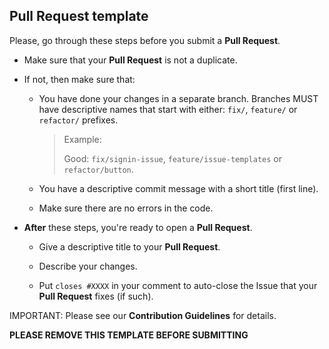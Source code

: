## Pull Request template

Please, go through these steps before you submit a **Pull Request**.

- Make sure that your **Pull Request** is not a duplicate.

- If not, then make sure that:

  - You have done your changes in a separate branch.
    Branches MUST have descriptive names that start with either:
    `fix/`, `feature/` or `refactor/` prefixes.

    > Example:
    >
    > Good: `fix/signin-issue`, `feature/issue-templates` or `refactor/button`.

  - You have a descriptive commit message with a short title (first line).

  - Make sure there are no errors in the code.

- **After** these steps, you're ready to open a **Pull Request**.

  - Give a descriptive title to your **Pull Request**.

  - Describe your changes.

  - Put `closes #XXXX` in your comment to auto-close
    the Issue that your **Pull Request** fixes (if such).

IMPORTANT: Please see our **Contribution Guidelines** for details.

**PLEASE REMOVE THIS TEMPLATE BEFORE SUBMITTING**

